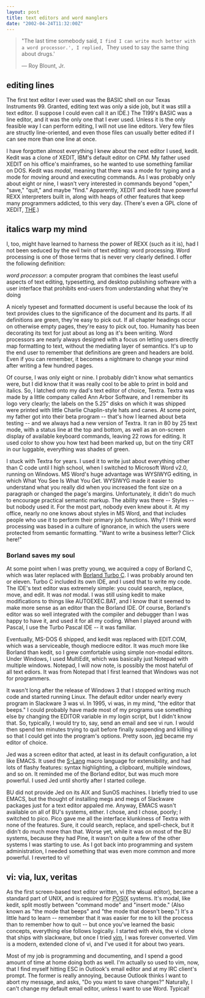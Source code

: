 ```yaml
---
layout: post
title: text editors and word manglers
date: "2002-04-24T11:32:00Z"
---
```


> "The last time somebody said, `I find I can write much better with a
>  word processor.', I replied, `They used to say the same thing about
> drugs.'
>
> — Roy Blount, Jr.

## editing lines

The first text editor I ever used was the BASIC shell on our Texas
Instruments 99.  Granted, editing text was only a side job, but it
was still a text editor.  (I suppose I could even call it an IDE.) The
TI99's BASIC was a line editor, and it was the only one that I ever
used.  Unless it is the only feasible way I can perform editing, I will
not use line editors.  Very few files are structly line-oriented, and
even those files can usually better edited if I can see more than one
line at once.

I have forgotten almost everything I knew about the next editor I used, kedit.
Kedit was a clone of XEDIT, IBM's default editor on CPM.  My father used XEDIT
on his office's mainframes, so he wanted to use something familiar on DOS.
Kedit was *modal*, meaning that there was a mode for typing and a mode for
moving around and executing commands.  As I was probably only about eight or
nine, I wasn't very interested in commands beyond "open," "save," "quit," and
maybe "find." Apparently, XEDIT and kedit have powerful REXX interpreters built
in, along with heaps of other features that keep many programmers addicted, to
this very day.  (There's even a GPL clone of XEDIT,
[THE](http://hessling-editor.sourceforge.net/).)

## italics warp my mind

I, too, might have learned to harness the power of REXX (such as it is), had I
not been seduced by the evil twin of text editing:  word processing.  Word
processing is one of those terms that is never very clearly defined.  I offer
the following definition:

*word processor*: a computer program that combines the least useful aspects of
text editing, typesetting, and desktop publishing software with a user
interface that prohibits end-users from understanding what they're doing

A nicely typeset and formatted document is useful because the look of its text
provides clues to the significance of the document and its parts.  If all
definitions are green, they're easy to pick out.  If all chapter headings occur
on otherwise empty pages, they're easy to pick out, too.  Humanity has been
decorating its text for just about as long as it's been writing.  Word
processors are nearly always designed with a focus on letting users directly
map formatting to text, without the mediating layer of semantics.  It's up to
the end user to remember that definitions are green and headers are bold.  Even
if you can remember, it becomes a nightmare to change your mind after writing a
few hundred pages.

Of course, I was only eight or nine.  I probably didn't know what semantics
were, but I did know that it was really cool to be able to print in bold and
italics.  So, I latched onto my dad's text editor of choice, Textra.  Textra
was made by a little company called Ann Arbor Software, and I remember its logo
very clearly;  the labels on the 5.25" disks on which it was shipped were
printed with little Charlie Chaplin-style hats and canes.  At some point, my
father got into their beta program -- that's how I learned about beta testing
-- and we always had a new version of Textra.  It ran in 80 by 25 text mode,
with a status line at the top and bottom, as well as an on-screen display of
available keyboard commands, leaving 22 rows for editing.  It used color to
show you how text had been marked up, but on the tiny CRT in our luggable,
everything was shades of green.

I stuck with Textra for years.  I used it to write just about everything other
than C code until I high school, when I switched to Microsoft Word v2.0,
running on Windows.  MS Word's huge advantage was <acronym>WYSIWYG</acronym>
editing, in which What You See Is What You Get.  WYSIWYG made it easier to
understand what you really did when you increased the font size on a paragraph
or changed the page's margins.  Unfortunately, it didn't do much to encourage
practical semantic markup.  The ability was there -- Styles -- but nobody used
it.  For the most part, nobody even knew about it.  At my office, nearly no one
knows about styles in MS Word, and that includes people who use it to perform
their primary job functions.  Why?  I think word processing was based in a
culture of ignorance, in which the users were protected from semantic
formatting.  "Want to write a business letter?  Click here!"

### Borland saves my soul

At some point when I was pretty young, we acquired a copy of Borland C, which
was later replaced with [Borland Turbo
C](http://community.borland.com/article/0,1410,20841,00.html).  I was probably
around ten or eleven.  Turbo C included its own IDE, and I used that to write
my code.  The IDE's text editor was extremely simple:  you could search,
replace, move, and edit.  It was *not* modal.  I was still using kedit to make
modifications to things like AUTOEXEC.BAT, and I know that it seemed to make
more sense as an editor than the Borland IDE.  Of course, Borland's editor was
so well integrated with the compiler and debugger than I was happy to have it,
and used it for all my coding.  When I played around with Pascal, I use the
Turbo Pascal IDE -- it was familiar.

Eventually, MS-DOS 6 shipped, and kedit was replaced with EDIT.COM, which was a
serviceable, though mediocre editor.  It was *much* more like Borland than
kedit, so I grew comfortable using simple non-modal editors.  Under Windows, I
used MultiEdit, which was basically just Notepad with multiple windows.
Notepad, I will now note, is possibly the most hateful of all text ediors.  It
was from Notepad that I first learned that Windows was not for programmers.

It wasn't long after the release of Windows 3 that I stopped writing much code
and started running Linux.  The default editor under nearly every program in
Slackware 3 was vi.  In 1995, vi was, in my mind, "the editor that beeps."  I
could probably have made most of my programs use something else by changing the
EDITOR variable in my login script, but I didn't know that.  So, typically, I
would try to, say, send an email and see vi run.  I would then spend ten
minutes trying to quit before finally suspending and killing vi so that I could
get into the program's options.  Pretty soon,
[jed](http://space.mit.edu/~davis/jed/) became my editor of choice.

Jed was a screen editor that acted, at least in its default configuration, a
lot like EMACS.  It used the [S-Lang](http://www.s-lang.org/) macro language
for extensibility, and had lots of flashy features:  syntax highlighting, a
clipboard, multiple windows, and so on.  It reminded me of the Borland editor,
but was much more powerful.  I used Jed until shortly after I started college.

BU did not provide Jed on its AIX and SunOS machines.  I briefly tried to use
EMACS, but the thought of installing megs and megs of Slackware packages just
for a text editor appaled me.  Anyway, EMACS wasn't available on all of BU's
systems, either.  I chose, and I chose, poorly;  I switched to pico.  Pico gave
me all the interface klunkiness of Textra with none of the features.  Sure, it
could search, replace, and spell-check, but it didn't do much more than that.
Worse yet, while it was on most of the BU systems, because they had Pine, it
wasn't on quite a few of the other systems I was starting to use.  As I got
back into programming and system administration, I needed something that was
even more common and more powerful.  I reverted to vi!

## vi: via, lux, veritas

As the first screen-based text editor written, vi (the **vi**sual editor),
became a standard part of UNIX, and is required for <acronym title='Portable
Operating System Interface'>POSIX</acronym> systems.  It's modal, like kedit,
split mostly between "command mode" and "insert mode." (Also known as "the mode
that beeps" and "the mode that doesn't beep.")  It's a little hard to learn --
remember that it was easier for me to kill the process than to remember how to
quit -- but once you've learned the basic concepts, everything else follows
logically.  I started with elvis, the vi clone that ships with slackware, but
once I tried [vim](https://www.vim.org/), I was forever converted.  Vim is a
modern, extended clone of vi, and I've used it for about two years.

Most of my job is programming and documenting, and I spend a good amount of
time at home doing both as well.  I'm actually so used to vim, now, that I find
myself hitting ESC in Outlook's email editor and at my IRC client's prompt.
The former is really annoying, because Outlook thinks I want to abort my
message, and asks, "Do you want to save changes?"  Naturally, I can't change my
default email editor, unless I want to use Word.  Typical!
